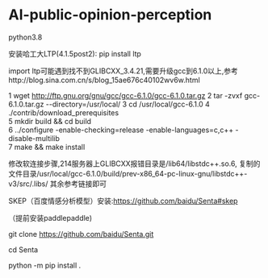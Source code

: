 # AI-public-opinion-perception
python3.8

安装哈工大LTP(4.1.5post2): pip install ltp

import ltp可能遇到找不到GLIBCXX_3.4.21,需要升级gcc到6.1.0以上,参考http://blog.sina.com.cn/s/blog_15ae676c40102wv6w.html

1 wget http://ftp.gnu.org/gnu/gcc/gcc-6.1.0/gcc-6.1.0.tar.gz
2 tar -zvxf gcc-6.1.0.tar.gz --directory=/usr/local/
3 cd /usr/local/gcc-6.1.0
4 ./contrib/download_prerequisites  
5 mkdir build && cd build  
6  ../configure -enable-checking=release -enable-languages=c,c++ -disable-multilib  
7 make && make install  

修改软连接步骤,214服务器上GLIBCXX报错目录是/lib64/libstdc++.so.6,
复制的文件目录/usr/local/gcc-6.1.0/build/prev-x86_64-pc-linux-gnu/libstdc++-v3/src/.libs/
其余参考链接即可

SKEP（百度情感分析模型）安装:https://github.com/baidu/Senta#skep

（提前安装paddlepaddle)

git clone https://github.com/baidu/Senta.git

cd Senta

python -m pip install .

